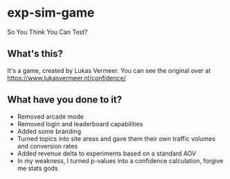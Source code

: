 # exp-sim-game
So You Think You Can Test?

## What's this?
It's a game, created by Lukas Vermeer. You can see the original over at https://www.lukasvermeer.nl/confidence/

## What have you done to it?
- Removed arcade mode
- Removed login and leaderboard capabilities
- Added some branding
- Turned topics into site areas and gave them their own traffic volumes and conversion rates
- Added revenue delta to experiments based on a standard AOV
- In my weakness, I turned p-values into a confidence calculation, forgive me stats gods
